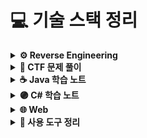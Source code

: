 # 💻 기술 스택 정리

<details>
<summary><strong>⚙️ Reverse Engineering</strong></summary>

| 주제 | 링크 |
|------|------|
| 어셈블리 기초 정리 | [보기](https://velog.io/@m0ng/어셈블리어-주요-명령어-정리) |
| IA-32 레지스터 정리 | [보기](https://velog.io/@m0ng/IA-32-스택-구조-정리) |
| 리버싱 개념 (PE, 스택, API Hook) | [보기](https://velog.io/@m0ng/%EB%A6%AC%EB%B2%84%EC%8B%B1-PE%EC%8A%A4%ED%83%9DAPI-Hook-%EA%B0%9C%EB%85%90) |
| 악성코드 분석 기초 | [보기](https://velog.io/@m0ng/%EB%A6%AC%EB%B2%84%EC%8B%B1-%EC%95%85%EC%84%B1%EC%BD%94%EB%93%9C-%EB%B6%84%EC%84%9D-%EA%B8%B0%EC%B4%88) |
| 패킹 / 언패킹 | [보기](https://velog.io/@m0ng/%EB%A6%AC%EB%B2%84%EC%8B%B1-packingunpacking) |
| 디버깅 | [보기](https://velog.io/@m0ng/%EB%A6%AC%EB%B2%84%EC%8B%B1-%EB%94%94%EB%B2%84%EA%B9%85) |

</details>

<details>
<summary><strong>🧠 CTF 문제 풀이</strong></summary>

| 문제 | 링크 |
|------|------|
| DreamHack Cookie | [보기](https://velog.io/@m0ng/DreamHack-Cookie-문제-풀이) |
| 버프슈트를 이용한 문제 풀이 | [보기](https://velog.io/@m0ng/Burp-Suite-cookies-문제-풀이) |
| rev-basic-2 | [보기](https://velog.io/@m0ng/DreamHack-rev-basic-2) |
| rev-basic-3 | [보기](https://velog.io/@m0ng/Dreamhack-rev-basic-3) |
| rev-basic-4 | [보기](https://velog.io/@m0ng/Dreamhack-rev-basic-4) |

</details>

<details>
<summary><strong>☕ Java 학습 노트</strong></summary>

| 주제 | 링크 |
|------|------|
| 기본 자료형/매개변수 | [보기](https://velog.io/@m0ng/Java-정리) |
| 생성자 개념 | [보기](https://velog.io/@m0ng/Java-Note-생성자) |
| 오버로딩 / 오버라이딩 | [보기](https://velog.io/@m0ng/Java-학습노트-메소드-오버로딩) |
| 클래스, 상속, 인터페이스 | [보기](https://velog.io/@m0ng/Java-%ED%81%B4%EB%9E%98%EC%8A%A4%EA%B0%9D%EC%B2%B4%EC%A0%91%EA%B7%BC%EC%A0%9C%EC%96%B4%EC%9E%90%EC%83%81%EC%86%8D%EC%B6%94%EC%83%81%ED%99%94%EC%9D%B8%ED%84%B0%ED%8E%98%EC%9D%B4%EC%8A%A4) |
| 예외처리 / 컬렉션 | [보기](https://velog.io/@m0ng/Java-%EC%98%88%EC%99%B8%EC%B2%98%EB%A6%AC%EC%BB%AC%EB%A0%89%EC%85%98%ED%94%84%EB%A0%88%EC%9E%84%EC%9B%8C%ED%81%AC) |
| List, Set, Map 비교 및 구현체 분석 | [보기](https://velog.io/@m0ng/Java-List-Set-Map-%EB%B9%84%EA%B5%90-%EB%B0%8F-%EA%B5%AC%ED%98%84%EC%B2%B4-%EB%B6%84%EC%84%9D) |
| 멀티스레딩과 동기화 | [보기](https://velog.io/@m0ng/Java-%EB%A9%80%ED%8B%B0%EC%8A%A4%EB%A0%88%EB%94%A9%EA%B3%BC-%EB%8F%99%EA%B8%B0%ED%99%94) |
| 입출력 (I/O) / 람다식 | [보기](https://velog.io/@m0ng/Java-%EC%9E%85%EC%B6%9C%EB%A0%A5-IO-%EB%9E%8C%EB%8B%A4%EC%8B%9D) |

</details>

<details>
<summary><strong>🟣 C# 학습 노트</strong></summary>

| 주제 | 링크 |
|------|------|
| 계산기 프로젝트 (WinForms) | [보기](https://velog.io/@m0ng/C-WinForms-계산기-만들기) |
| 기본 문법 학습노트 | [보기](https://velog.io/@m0ng/C-기본-문법-학습노트) |
| 클래스와 객체 / 캡슐화와 접근 제어자 | [보기](https://velog.io/@m0ng/c-%ED%81%B4%EB%9E%98%EC%8A%A4%EC%99%80-%EA%B0%9D%EC%B2%B4-%EC%BA%A1%EC%8A%90%ED%99%94%EC%99%80-%EC%A0%91%EA%B7%BC-%EC%A0%9C%EC%96%B4%EC%9E%90) |
| 상속과 다형성 / 인터페이스와 추상 클래스 | [보기](https://velog.io/@m0ng/c-%EC%83%81%EC%86%8D%EA%B3%BC-%EB%8B%A4%ED%98%95%EC%84%B1-%EC%9D%B8%ED%84%B0%ED%8E%98%EC%9D%B4%EC%8A%A4%EC%99%80-%EC%B6%94%EC%83%81-%ED%81%B4%EB%9E%98%EC%8A%A4) |
| 이벤트와 델리게이트 | [보기](https://velog.io/@m0ng/c-%EC%9D%B4%EB%B2%A4%ED%8A%B8%EC%99%80-%EB%8D%B8%EB%A6%AC%EA%B2%8C%EC%9D%B4%ED%8A%B8)|

</details>

<details>
<summary><strong>🌐 Web </strong></summary>

| 주제 | 링크 |
|------|------|
| 대우능력 - 연락처 프로젝트 (GitHub) | [보기](https://github.com/HubMong/phone/tree/main) |
| 프로젝트 학습 정리 노트 | [보기](https://velog.io/@m0ng/%EC%9B%B9-%EA%B0%9C%EB%B0%9C-%ED%95%99%EC%8A%B5-%EB%85%B8%ED%8A%B8) |
| 반응형 디자인 / 기본적인 폼 처리와 유효성 검사 | [보기](https://velog.io/@m0ng/Web-%EB%B0%98%EC%9D%91%ED%98%95-%EB%94%94%EC%9E%90%EC%9D%B8-%EA%B8%B0%EB%B3%B8%EC%A0%81%EC%9D%B8-%ED%8F%BC-%EC%B2%98%EB%A6%AC%EC%99%80-%EC%9C%A0%ED%9A%A8%EC%84%B1-%EA%B2%80%EC%82%AC)|
| GitHub 활용 및 협업 전략| [보기](https://velog.io/@m0ng/Web-GitHub-%ED%99%9C%EC%9A%A9-%EB%B0%8F-%ED%98%91%EC%97%85-%EC%A0%84%EB%9E%B5) |

</details>

<details>
<summary><strong>🧰 사용 도구 정리</strong></summary>

### 🛠 IDA
| 주제 | 링크 |
|------|------|
| IDA로 DreamHack 분석 | [보기](https://velog.io/@m0ng/Dreamhack-rev-basic-3) |

### 🔐 Burp Suite
| 주제 | 링크 |
|------|------|
| 버프슈트 설치 및 설정 | [보기](https://velog.io/@m0ng/Burp-Suite-설치) |

### 📡 Wireshark
| 주제 | 링크 |
|------|------|
| 필터링 기초 | [보기](https://velog.io/@m0ng/Wireshark-필터링-기초-학습노트) |

</details>
